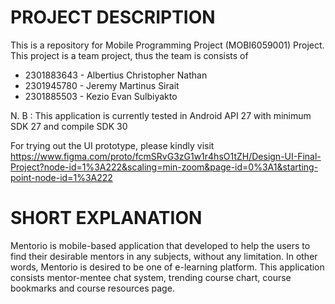 PROJECT DESCRIPTION
=====================
This is a repository for Mobile Programming Project (MOBI6059001) Project. This project is a team project, thus the team is consists of
  - 2301883643 - Albertius Christopher Nathan
  - 2301945780 - Jeremy Martinus Sirait
  - 2301885503 - Kezio Evan Sulbiyakto

N. B : This application is currently tested in Android API 27 with minimum SDK 27 and compile SDK 30


For trying out the UI prototype, please kindly visit https://www.figma.com/proto/fcmSRvG3zG1w1r4hsO1tZH/Design-UI-Final-Project?node-id=1%3A222&scaling=min-zoom&page-id=0%3A1&starting-point-node-id=1%3A222

SHORT EXPLANATION
======================
Mentorio is mobile-based application that developed to help the users to find their desirable mentors in any subjects, without any limitation. In other words, Mentorio is desired to be one of e-learning platform. This application consists mentor-mentee chat system, trending course chart, course bookmarks and course resources page. 


